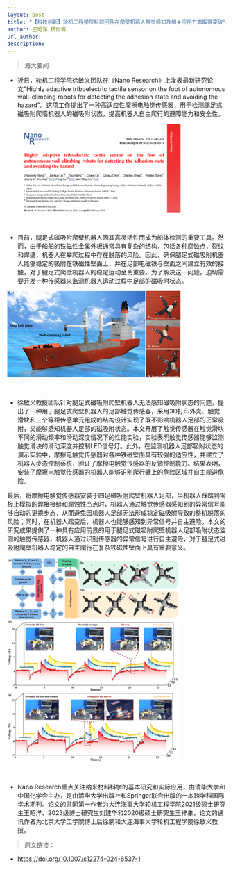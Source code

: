```yaml
---
layout: post
title: "【科技创新】轮机工程学院科研团队在爬壁机器人触觉感知及相关应用方面取得突破"
author: 王昭洋 杨耐寒 
url_author: 
description: 
---
```




> 海大要闻

- 近日，轮机工程学院徐敏义团队在《Nano Research》上发表最新研究论文"Highly adaptive triboelectric tactile sensor on the foot of autonomous wall-climbing robots for detecting the adhesion state and avoiding the hazard"。这项工作提出了一种高适应性摩擦电触觉传感器，用于检测腿足式磁吸附爬墙机器人的磁吸附状态，提高机器人自主爬行的避障能力和安全性。

<img src="/lab_images/blogs/virtual_attach_file.png" style="margin: 0 auto;width: 400px;margin-bottom: 30px;">

- 目前，腿足式磁吸附爬壁机器人因其高灵活性而成为船体检测的重要工具。然而，由于船舶的铁磁性金属外板通常具有复杂的结构，包括各种腐蚀点，裂纹和焊缝，机器人在攀爬过程中存在脱落的风险。因此，确保腿足式磁吸附机器人能够稳定的吸附在铁磁性壁面上，并在足部电磁铁与壁面之间建立有效的接触，对于腿足式爬壁机器人的稳定运动至关重要。为了解决这一问题，迫切需要开发一种传感器来监测机器人运动过程中足部的磁吸附状态。

<img src="/lab_images/blogs/virtual1.png" style="margin: 0 auto;width: 400px;margin-bottom: 30px;">

- 徐敏义教授团队针对腿足式磁吸附爬壁机器人无法感知磁吸附状态的问题，提出了一种用于腿足式爬壁机器人的足部触觉传感器，采用3D打印外壳、触觉滑块和三个等距传感单元组成的结构设计实现了既不影响机器人足部的正常吸附，又能够感知机器人足部的磁吸附状态。本文开展了触觉传感器在触觉滑块不同的滑动频率和滑动深度情况下的性能实验，实验表明触觉传感器能够监测触觉滑块的滑动深度并控制LED信号灯。此外，在监测机器人足部吸附状态的演示实验中，摩擦电触觉传感器对各种铁磁壁面具有较强的适应性，并建立了机器人步态控制系统，验证了摩擦电触觉传感器的反馈控制能力。结果表明，安装了摩擦电触觉传感器的机器人能够识别爬行壁上的危险区域并自主规避危险。

最后，将摩擦电触觉传感器安装于四足磁吸附爬壁机器人足部，当机器人踩踏到钢板上模拟的焊接接缝和腐蚀性凸点时，机器人通过触觉传感器感知到的异常信号能够自动的更换步态，从而避免因机器人足部无法形成稳定磁吸附导致的整机脱落的风险；同时，在机器人踏空后，机器人也能够感知到异常信号并自主避险。本文的研究成果提供了一种具有应用前景的用于腿足式磁吸附爬壁机器人足部吸附状态监测的触觉传感器，机器人通过识别传感器的异常信号进行自主避险，对于腿足式磁吸附爬壁机器人稳定的自主爬行在复杂铁磁性壁面上具有重要意义。

<img src="/lab_images/blogs/virtual2.png" style="margin: 0 auto;width: 400px;margin-bottom: 30px;">

- Nano Research重点关注纳米材料科学的基本研究和实际应用，由清华大学和中国化学会主办，是由清华大学出版社和Springer联合出版的一本跨学科国际学术期刊。论文的共同第一作者为大连海事大学轮机工程学院2021级硕士研究生王昭洋、2023级博士研究生刘建华和2020级硕士研究生王梓聿，论文的通讯作者为北京大学工学院博士后徐鹏和大连海事大学轮机工程学院徐敏义教授。

> 原文链接：

- https://doi.org/10.1007/s12274-024-6537-1


